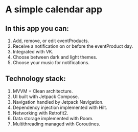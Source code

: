 # A simple calendar app

## In this app you can:

1. Add, remove, or edit eventProducts.
2. Receive a notification on or before the eventProduct day.
3. Integrated with VK.
4. Choose between dark and light themes.
5. Choose your music for notifications.

## Technology stack:

1. MVVM + Clean architecture.
2. UI built with Jetpack Compose.
3. Navigation handled by Jetpack Navigation.
4. Dependency injection implemented with Hilt.
5. Networking with Retrofit2.
6. Data storage implemented with Room.
7. Multithreading managed with Coroutines.
